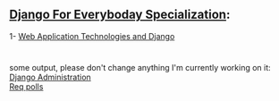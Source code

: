 ## [Django For Everyboday Specialization](https://www.coursera.org/specializations/django):

1- [Web Application Technologies and Django](https://www.coursera.org/learn/django-database-web-apps)
#
some output, please don't change anything I'm currently working on it: \
[Django Administration](http://moinshawon.pythonanywhere.com/admin/)\
[Req polls](http://moinshawon.pythonanywhere.com/polls/3/)

